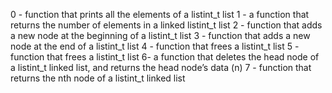 0 -  function that prints all the elements of a listint_t list
1 - a function that returns the number of elements in a linked listint_t list
2 -  function that adds a new node at the beginning of a listint_t list
3 - function that adds a new node at the end of a listint_t list
4 - function that frees a listint_t list
5 - function that frees a listint_t list
6-  a function that deletes the head node of a listint_t linked list, and returns the head node’s data (n)
7 - function that returns the nth node of a listint_t linked list
